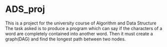 # ADS_proj
This is a project for the university course of Algorithm and Data Structure
The task asked is to produce a program which can say if the characters of a word are completely 
contained into another word. Then it must create a graph(DAG) and find the longest path between two nodes. 
